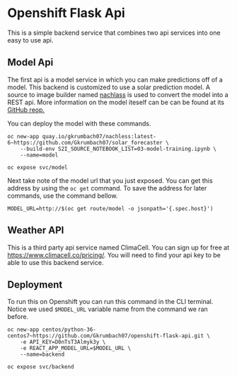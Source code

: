 # Openshift Flask Api

This is a simple backend service that combines two api services into one easy to use api.

## Model Api
The first api is a model service in which you can make predictions off of a model. This backend is customized to use a solar prediction model. A source to image builder named [nachlass](https://github.com/Gkrumbach07/nachlass) is used to convert the model into a REST api. More information on the model iteself can be can be found at its [GitHub reop.](https://github.com/Gkrumbach07/solar_forecaster)

You can deploy the model with these commands.
```
oc new-app quay.io/gkrumbach07/nachless:latest-6~https://github.com/Gkrumbach07/solar_forecaster \
	--build-env S2I_SOURCE_NOTEBOOK_LIST=03-model-training.ipynb \
	--name=model

oc expose svc/model
```
Next take note of the model url that you just exposed. You can get this address by using the `oc get` command. To save the address for later commands, use the command bellow.

`MODEL_URL=http://$(oc get route/model -o jsonpath='{.spec.host}')`

## Weather API
This is a third party api service named ClimaCell. You can sign up for free at https://www.climacell.co/pricing/. You will need to find your api key to be able to use this backend service.

## Deployment
To run this on Openshift you can run this command in the CLI terminal. Notice we used `$MODEL_URL` variable name from the command we ran before.
```
oc new-app centos/python-36-centos7~https://github.com/Gkrumbach07/openshift-flask-api.git \
	-e API_KEY=D0nTsT3Almyk3y \
	-e REACT_APP_MODEL_URL=$MODEL_URL \
	--name=backend

oc expose svc/backend
```
